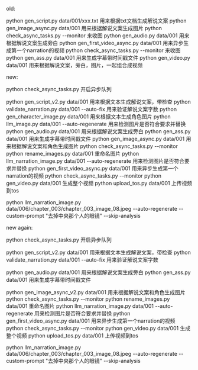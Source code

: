 old:

python gen_script.py data/001/xxx.txt 用来根据txt文档生成解说文案 
python gen_image_async.py data/001 用来根据解说文案生成图片 
python check_async_tasks.py --monitor 来收图
python gen_audio.py data/001 用来根据解说文案生成旁白
python gen_first_video_async.py data/001 用来异步生成第一个narration的视频
python check_async_tasks.py --monitor 来收图
python gen_ass.py data/001 用来生成字幕带时间戳文件
python gen_video.py data/001 用来根据解说文案，旁白，图片，一起组合成视频

new:



python check_async_tasks.py 开启异步队列



python gen_script_v2.py data/001 用来根据文本生成解说文案，带检查
python validate_narration.py data/001 --auto-fix 用来验证解说文案字数
python gen_character_image.py data/001 用来根据文本生成角色图片
python llm_image.py data/001 --auto-regenerate 用来检测图片是否符合要求并替换
python gen_audio.py data/001 用来根据解说文案生成旁白
python gen_ass.py data/001 用来生成字幕带时间戳文件
python gen_image_async.py data/001 用来根据解说文案和角色生成图片
python check_async_tasks.py --monitor
python rename_images.py data/001 重命名图片
python llm_narration_image.py data/001 --auto-regenerate 用来检测图片是否符合要求并替换
python gen_first_video_async.py data/001 用来异步生成第一个narration的视频
python check_async_tasks.py --monitor
python gen_video.py data/001 生成整个视频
python upload_tos.py data/001 上传视频到tos



python llm_narration_image.py data/006/chapter_003/chapter_003_image_08.jpeg --auto-regenerate --custom-prompt "去掉中央那个人的眼镜" --skip-analysis



new again:



python check_async_tasks.py 开启异步队列



python gen_script_v2.py data/001 用来根据文本生成解说文案，带检查
python validate_narration.py data/001 --auto-fix 用来验证解说文案字数
<!-- python gen_character_image.py data/001 用来根据文本生成角色图片
python llm_image.py data/001 --auto-regenerate 用来检测图片是否符合要求并替换 -->
python gen_audio.py data/001 用来根据解说文案生成旁白
python gen_ass.py data/001 用来生成字幕带时间戳文件
<!-- python gen_image_async.py data/001 用来根据解说文案和角色生成图片 -->
python gen_image_async_v2.py data/001 用来根据解说文案和角色生成图片
python check_async_tasks.py --monitor
python rename_images.py data/001 重命名图片
python llm_narration_image.py data/001 --auto-regenerate 用来检测图片是否符合要求并替换
python gen_first_video_async.py data/001 用来异步生成第一个narration的视频
python check_async_tasks.py --monitor
python gen_video.py data/001 生成整个视频
python upload_tos.py data/001 上传视频到tos



python llm_narration_image.py data/006/chapter_003/chapter_003_image_08.jpeg --auto-regenerate --custom-prompt "去掉中央那个人的眼镜" --skip-analysis